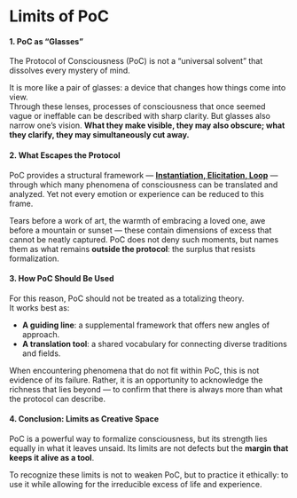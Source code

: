 # Limits of PoC

#### 1. PoC as “Glasses”

The Protocol of Consciousness (PoC) is not a “universal solvent” that dissolves every mystery of mind.

It is more like a pair of glasses: a device that changes how things come into view.\
Through these lenses, processes of consciousness that once seemed vague or ineffable can be described with sharp clarity. But glasses also narrow one’s vision. **What they make visible, they may also obscure; what they clarify, they may simultaneously cut away.**

#### 2. What Escapes the Protocol

PoC provides a structural framework — [**Instantiation, Elicitation, Loop**](../core/operations/) — through which many phenomena of consciousness can be translated and analyzed. Yet not every emotion or experience can be reduced to this frame.

Tears before a work of art, the warmth of embracing a loved one, awe before a mountain or sunset — these contain dimensions of excess that cannot be neatly captured. PoC does not deny such moments, but names them as what remains **outside the protocol**: the surplus that resists formalization.

#### 3. How PoC Should Be Used

For this reason, PoC should not be treated as a totalizing theory.\
It works best as:

* **A guiding line**: a supplemental framework that offers new angles of approach.
* **A translation tool**: a shared vocabulary for connecting diverse traditions and fields.

When encountering phenomena that do not fit within PoC, this is not evidence of its failure. Rather, it is an opportunity to acknowledge the richness that lies beyond — to confirm that there is always more than what the protocol can describe.

#### 4. Conclusion: Limits as Creative Space

PoC is a powerful way to formalize consciousness, but its strength lies equally in what it leaves unsaid. Its limits are not defects but the **margin that keeps it alive as a tool**.

To recognize these limits is not to weaken PoC, but to practice it ethically: to use it while allowing for the irreducible excess of life and experience.
